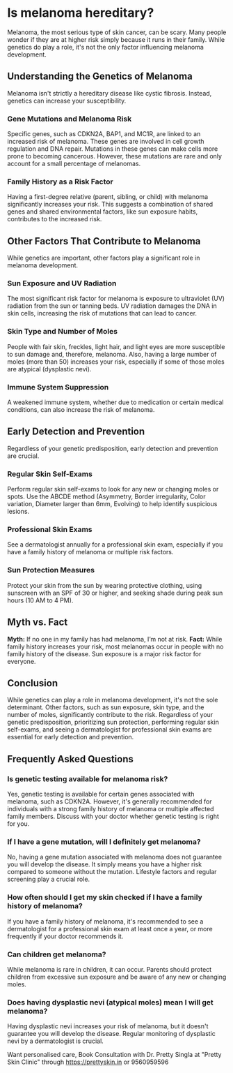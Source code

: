 # Is melanoma hereditary?

Melanoma, the most serious type of skin cancer, can be scary. Many people wonder if they are at higher risk simply because it runs in their family. While genetics do play a role, it's not the only factor influencing melanoma development.

## Understanding the Genetics of Melanoma

Melanoma isn't strictly a hereditary disease like cystic fibrosis. Instead, genetics can increase your susceptibility.

### Gene Mutations and Melanoma Risk

Specific genes, such as CDKN2A, BAP1, and MC1R, are linked to an increased risk of melanoma. These genes are involved in cell growth regulation and DNA repair. Mutations in these genes can make cells more prone to becoming cancerous. However, these mutations are rare and only account for a small percentage of melanomas.

### Family History as a Risk Factor

Having a first-degree relative (parent, sibling, or child) with melanoma significantly increases your risk. This suggests a combination of shared genes and shared environmental factors, like sun exposure habits, contributes to the increased risk.

## Other Factors That Contribute to Melanoma

While genetics are important, other factors play a significant role in melanoma development.

### Sun Exposure and UV Radiation

The most significant risk factor for melanoma is exposure to ultraviolet (UV) radiation from the sun or tanning beds. UV radiation damages the DNA in skin cells, increasing the risk of mutations that can lead to cancer.

### Skin Type and Number of Moles

People with fair skin, freckles, light hair, and light eyes are more susceptible to sun damage and, therefore, melanoma. Also, having a large number of moles (more than 50) increases your risk, especially if some of those moles are atypical (dysplastic nevi).

### Immune System Suppression

A weakened immune system, whether due to medication or certain medical conditions, can also increase the risk of melanoma.

## Early Detection and Prevention

Regardless of your genetic predisposition, early detection and prevention are crucial.

### Regular Skin Self-Exams

Perform regular skin self-exams to look for any new or changing moles or spots. Use the ABCDE method (Asymmetry, Border irregularity, Color variation, Diameter larger than 6mm, Evolving) to help identify suspicious lesions.

### Professional Skin Exams

See a dermatologist annually for a professional skin exam, especially if you have a family history of melanoma or multiple risk factors.

### Sun Protection Measures

Protect your skin from the sun by wearing protective clothing, using sunscreen with an SPF of 30 or higher, and seeking shade during peak sun hours (10 AM to 4 PM).

## Myth vs. Fact

**Myth:** If no one in my family has had melanoma, I’m not at risk.
**Fact:** While family history increases your risk, most melanomas occur in people with no family history of the disease. Sun exposure is a major risk factor for everyone.

## Conclusion

While genetics can play a role in melanoma development, it's not the sole determinant. Other factors, such as sun exposure, skin type, and the number of moles, significantly contribute to the risk. Regardless of your genetic predisposition, prioritizing sun protection, performing regular skin self-exams, and seeing a dermatologist for professional skin exams are essential for early detection and prevention.

## Frequently Asked Questions

### Is genetic testing available for melanoma risk?

Yes, genetic testing is available for certain genes associated with melanoma, such as CDKN2A. However, it's generally recommended for individuals with a strong family history of melanoma or multiple affected family members. Discuss with your doctor whether genetic testing is right for you.

### If I have a gene mutation, will I definitely get melanoma?

No, having a gene mutation associated with melanoma does not guarantee you will develop the disease. It simply means you have a higher risk compared to someone without the mutation. Lifestyle factors and regular screening play a crucial role.

### How often should I get my skin checked if I have a family history of melanoma?

If you have a family history of melanoma, it's recommended to see a dermatologist for a professional skin exam at least once a year, or more frequently if your doctor recommends it.

### Can children get melanoma?

While melanoma is rare in children, it can occur. Parents should protect children from excessive sun exposure and be aware of any new or changing moles.

### Does having dysplastic nevi (atypical moles) mean I will get melanoma?

Having dysplastic nevi increases your risk of melanoma, but it doesn't guarantee you will develop the disease. Regular monitoring of dysplastic nevi by a dermatologist is crucial.

Want personalised care, Book Consultation with Dr. Pretty Singla at "Pretty Skin Clinic" through https://prettyskin.in or 9560959596

